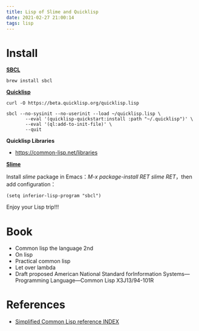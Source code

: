 ```yaml
---
title: Lisp of Slime and Quicklisp
date: 2021-02-27 21:00:14
tags: lisp
---
```


# Install
**[SBCL](http://www.sbcl.org/)**
```
brew install sbcl
```

**[Quicklisp](https://www.quicklisp.org/beta/)**
```
curl -O https://beta.quicklisp.org/quicklisp.lisp
```
```
sbcl --no-sysinit --no-userinit --load ~/quicklisp.lisp \
       --eval '(quicklisp-quickstart:install :path "~/.quicklisp")' \
       --eval '(ql:add-to-init-file)' \
       --quit
```

**Quicklisp Libraries**

- https://common-lisp.net/libraries
 
**[Slime](https://common-lisp.net/project/slime/)**

Install *slime* package in Emacs：*M-x package-install RET slime RET*，then add configuration：
```
(setq inferior-lisp-program "sbcl")
```

Enjoy your Lisp trip!!!

<!-- more -->

# Book
- Common lisp the language 2nd
- On lisp
- Practical common lisp
- Let over lambda
- Draft proposed American National Standard forInformation Systems—Programming Language—Common Lisp X3J13/94-101R

# References
- [Simplified Common Lisp reference INDEX](https://jtra.cz/stuff/lisp/sclr/index.html)
